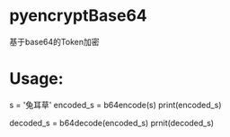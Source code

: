 # pyencryptBase64
基于base64的Token加密

# Usage:

  s = '兔耳草'
  encoded_s = b64encode(s)
  print(encoded_s)
  
  decoded_s = b64decode(encoded_s)
  prnit(decoded_s)
